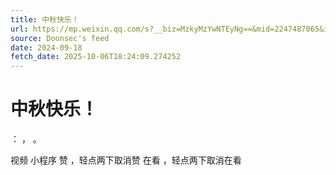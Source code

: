 ```yaml
---
title: 中秋快乐！
url: https://mp.weixin.qq.com/s?__biz=MzkyMzYwNTEyNg==&mid=2247487065&idx=1&sn=78ec0bb77b1797adaa3d38c7d9cf03a3
source: Doonsec's feed
date: 2024-09-18
fetch_date: 2025-10-06T18:24:09.274252
---
```


# 中秋快乐！

：
，
。

视频
小程序
赞
，轻点两下取消赞
在看
，轻点两下取消在看
